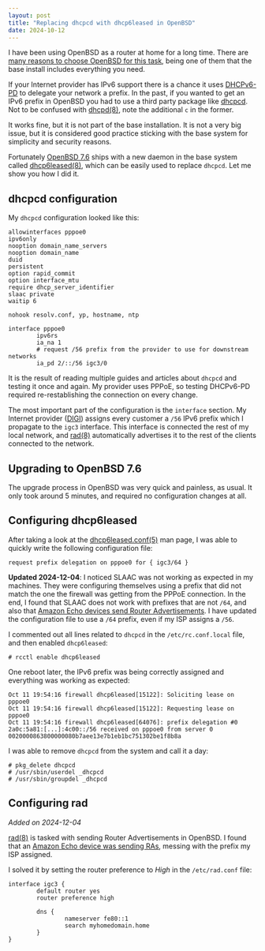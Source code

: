 ```yaml
---
layout: post
title: "Replacing dhcpcd with dhcp6leased in OpenBSD"
date: 2024-10-12
---
```


I have been using OpenBSD as a router at home for a long time. There are [many reasons to choose OpenBSD for this task](https://openbsdrouterguide.net/#why-openbsd), being one of them that the base install includes everything you need.

If your Internet provider has IPv6 support there is a chance it uses [DHCPv6-PD](https://en.wikipedia.org/wiki/Prefix_delegation) to delegate your network a prefix. In the past, if you wanted to get an IPv6 prefix in OpenBSD you had to use a third party package like [dhcpcd](https://roy.marples.name/projects/dhcpcd). Not to be confused with [dhcpd(8)](https://man.openbsd.org/dhcpd.8), note the additional `c` in the former.

It works fine, but it is not part of the base installation. It is not a very big issue, but it is considered good practice sticking with the base system for simplicity and security reasons.

Fortunately [OpenBSD 7.6](https://www.openbsd.org/76.html) ships with a new daemon in the base system called [dhcp6leased(8)](https://man.openbsd.org/dhcp6leased.8), which can be easily used to replace `dhcpcd`. Let me show you how I did it.

## dhcpcd configuration

My `dhcpcd` configuration looked like this:

```
allowinterfaces pppoe0
ipv6only
nooption domain_name_servers
nooption domain_name
duid
persistent
option rapid_commit
option interface_mtu
require dhcp_server_identifier
slaac private
waitip 6

nohook resolv.conf, yp, hostname, ntp

interface pppoe0
        ipv6rs
        ia_na 1
        # request /56 prefix from the provider to use for downstream networks
        ia_pd 2/::/56 igc3/0
```

It is the result of reading multiple guides and articles about `dhcpcd` and testing it once and again. My provider uses PPPoE, so testing DHCPv6-PD required re-restablishing the connection on every change.

The most important part of the configuration is the `interface` section. My Internet provider ([DIGI](https://www.digimobil.es/)) assigns every customer a `/56` IPv6 prefix which I propagate to the `igc3` interface. This interface is connected the rest of my local network, and [rad(8)](https://man.openbsd.org/rad.8) automatically advertises it to the rest of the clients connected to the network.

## Upgrading to OpenBSD 7.6

The upgrade process in OpenBSD was very quick and painless, as usual. It only took around 5 minutes, and required no configuration changes at all.

## Configuring dhcp6leased

After taking a look at the [dhcp6leased.conf(5)](https://man.openbsd.org/dhcp6leased.conf.5) man page, I was able to quickly write the following configuration file:

```
request prefix delegation on pppoe0 for { igc3/64 }
```

**Updated 2024-12-04**: I noticed SLAAC was not working as expected in my machines. They were configuring themselves using a prefix that did not match the one the firewall was getting from the PPPoE connection. In the end, I found that SLAAC does not work with prefixes that are not `/64`, and also that [Amazon Echo devices send Router Advertisements](https://mastodon.social/@jorgelzpz/113448507526157269). I have updated the configuration file to use a `/64` prefix, even if my ISP assigns a `/56`.

I commented out all lines related to `dhcpcd` in the `/etc/rc.conf.local` file, and then enabled `dhcp6leased`:

```
# rcctl enable dhcp6leased
```

One reboot later, the IPv6 prefix was being correctly assigned and everything was working as expected:

```
Oct 11 19:54:16 firewall dhcp6leased[15122]: Soliciting lease on pppoe0
Oct 11 19:54:16 firewall dhcp6leased[15122]: Requesting lease on pppoe0
Oct 11 19:54:16 firewall dhcp6leased[64076]: prefix delegation #0 2a0c:5a81:[...]:4c00::/56 received on pppoe0 from server 0 0020000863800000080b7aee13e7b1eb1bc751302be1f8b8a
```

I was able to remove `dhcpcd` from the system and call it a day:

```
# pkg_delete dhcpcd
# /usr/sbin/userdel _dhcpcd
# /usr/sbin/groupdel _dhcpcd
```


## Configuring rad

*Added on 2024-12-04*

[rad(8)](https://man.openbsd.org/rad.8) is tasked with sending Router Advertisements in OpenBSD. I found that an [Amazon Echo device was sending RAs](https://mastodon.social/@jorgelzpz/113448507526157269), messing with the prefix my ISP assigned.

I solved it by setting the router preference to _High_ in the `/etc/rad.conf` file:

```
interface igc3 {
        default router yes
        router preference high

        dns {
                nameserver fe80::1
                search myhomedomain.home
        }
}
```

